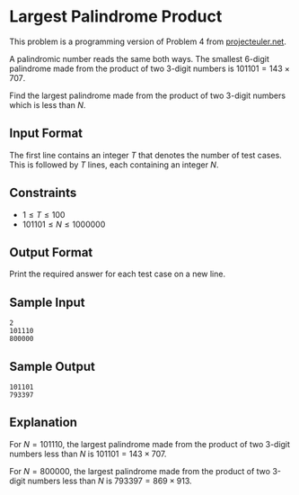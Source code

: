# Largest Palindrome Product

This problem is a programming version of Problem 4 from [projecteuler.net](https://projecteuler.net).

A palindromic number reads the same both ways. The smallest 6-digit palindrome made from the product of two 3-digit numbers is $101101 = 143 \times 707$.

Find the largest palindrome made from the product of two 3-digit numbers which is less than $N$.

## Input Format

The first line contains an integer $T$ that denotes the number of test cases. This is followed by $T$ lines, each containing an integer $N$.

## Constraints

* $1 \leq T \leq 100$
* $101101 \leq N \leq 1000000$

## Output Format

Print the required answer for each test case on a new line.

## Sample Input

```
2
101110
800000
```

## Sample Output

```
101101
793397
```

## Explanation

For $N = 101110$, the largest palindrome made from the product of two 3-digit numbers less than $N$ is $101101 = 143 \times 707$.

For $N = 800000$, the largest palindrome made from the product of two 3-digit numbers less than $N$ is $793397 = 869 \times 913$.
